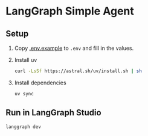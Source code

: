 # LangGraph Simple Agent

## Setup

1. Copy [.env.example](.env.example) to `.env` and fill in the values.
2. Install uv

    ```bash
    curl -LsSf https://astral.sh/uv/install.sh | sh
    ```
3. Install dependencies

    ```bash
    uv sync
    ```


## Run in LangGraph Studio

```bash
langgraph dev
```